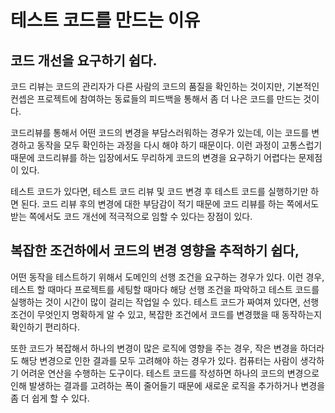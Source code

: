 # 테스트 코드를 만드는 이유

## 코드 개선을 요구하기 쉽다.

코드 리뷰는 코드의 관리자가 다른 사람의 코드의 품질을 확인하는 것이지만, 기본적인 컨셉은 프로젝트에 참여하는 동료들의 피드백을 통해서 좀 더 나은 코드를 만드는 것이다.

코드리뷰를 통해서 어떤 코드의 변경을 부담스러워하는 경우가 있는데, 이는 코드를 변경하고 동작을 모두 확인하는 과정을 다시 해야 하기 때문이다. 이런 과정이 고통스럽기 때문에 코드리뷰를 하는 입장에서도 무리하게 코드의 변경을 요구하기 어렵다는 문제점이 있다.

테스트 코드가 있다면, 테스트 코드 리뷰 및 코드 변경 후 테스트 코드를 실행하기만 하면 된다. 코드 리뷰 후의 변경에 대한 부담감이 적기 때문에 코드 리뷰를 하는 쪽에서도 받는 쪽에서도 코드 개선에 적극적으로 임할 수 있다는 장점이 있다.

## 복잡한 조건하에서 코드의 변경 영향을 추적하기 쉽다,

어떤 동작을 테스트하기 위해서 도메인의 선행 조건을 요구하는 경우가 있다. 이런 경우, 테스트 할 때마다 프로젝트를 세팅할 때마다 해당 선행 조건을 파악하고 테스트 코드를 실행하는 것이 시간이 많이 걸리는 작업일 수 있다. 테스트 코드가 짜여져 있다면, 선행 조건이 무엇인지 명확하게 알 수 있고, 복잡한 조건에서 코드를 변경했을 때 동작하는지 확인하기 편리하다.

또한 코드가 복잡해서 하나의 변경이 많은 로직에 영향을 주는 경우, 작은 변경을 하더라도 해당 변경으로 인한 결과를 모두 고려해야 하는 경우가 있다. 컴퓨터는 사람이 생각하기 어려운 연산을 수행하는 도구이다. 테스트 코드를 작성하면 하나의 코드의 변경으로 인해 발생하는 결과를 고려하는 폭이 줄어들기 때문에 새로운 로직을 추가하거나 변경을 좀 더 쉽게 할 수 있다.
